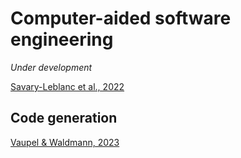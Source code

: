 # Computer-aided software engineering

*Under development*

[Savary-Leblanc et al., 2022](https://doi.org/10.1002/spe.3170)

## Code generation

[Vaupel & Waldmann, 2023](https://doi.org/10.21125/inted.2023.2069)


